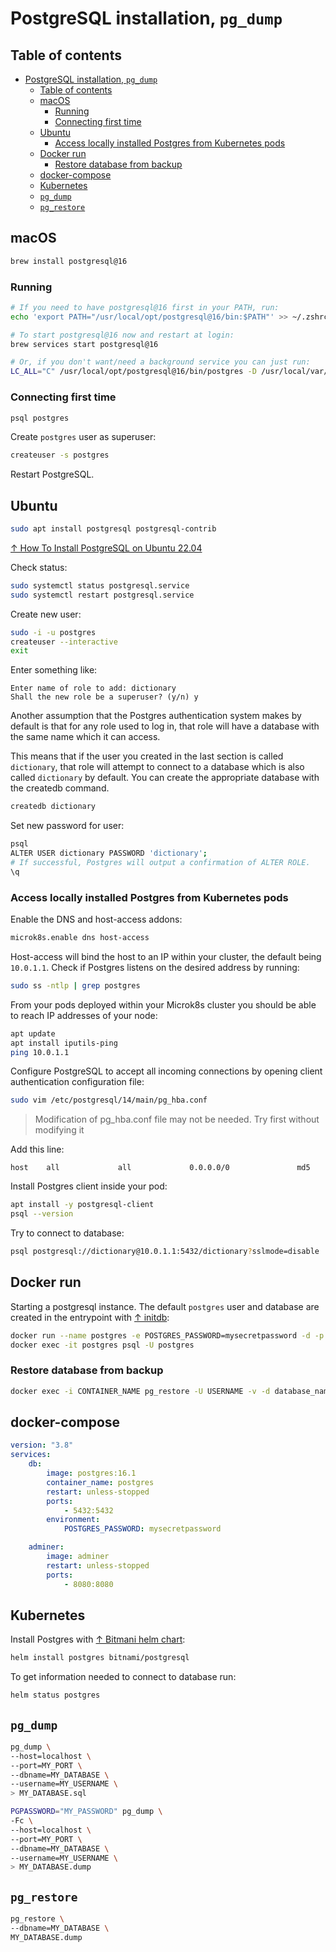 # PostgreSQL installation, `pg_dump`

## Table of contents

- [PostgreSQL installation, `pg_dump`](#postgresql-installation-pg_dump)
  - [Table of contents](#table-of-contents)
  - [macOS](#macos)
    - [Running](#running)
    - [Connecting first time](#connecting-first-time)
  - [Ubuntu](#ubuntu)
    - [Access locally installed Postgres from Kubernetes pods](#access-locally-installed-postgres-from-kubernetes-pods)
  - [Docker run](#docker-run)
    - [Restore database from backup](#restore-database-from-backup)
  - [docker-compose](#docker-compose)
  - [Kubernetes](#kubernetes)
  - [`pg_dump`](#pg_dump)
  - [`pg_restore`](#pg_restore)

## macOS

```bash
brew install postgresql@16
```

### Running

```bash
# If you need to have postgresql@16 first in your PATH, run:
echo 'export PATH="/usr/local/opt/postgresql@16/bin:$PATH"' >> ~/.zshrc

# To start postgresql@16 now and restart at login:
brew services start postgresql@16

# Or, if you don't want/need a background service you can just run:
LC_ALL="C" /usr/local/opt/postgresql@16/bin/postgres -D /usr/local/var/postgresql@16
```

### Connecting first time

```bash
psql postgres
```

Create `postgres` user as superuser:

```bash
createuser -s postgres
```

Restart PostgreSQL.

## Ubuntu

```bash
sudo apt install postgresql postgresql-contrib
```

[↑ How To Install PostgreSQL on Ubuntu 22.04](https://www.digitalocean.com/community/tutorials/how-to-install-postgresql-on-ubuntu-22-04-quickstart)

Check status:

```bash
sudo systemctl status postgresql.service
sudo systemctl restart postgresql.service
```

Create new user:

```bash
sudo -i -u postgres
createuser --interactive
exit
```

Enter something like:

```text
Enter name of role to add: dictionary
Shall the new role be a superuser? (y/n) y
```

Another assumption that the Postgres authentication system makes by default is that for any role used to log in, that role will have a database with the same name which it can access.

This means that if the user you created in the last section is called `dictionary`, that role will attempt to connect to a database which is also called `dictionary` by default. You can create the appropriate database with the createdb command.

```bash
createdb dictionary
```

Set new password for user:

```bash
psql
ALTER USER dictionary PASSWORD 'dictionary';
# If successful, Postgres will output a confirmation of ALTER ROLE.
\q
```

### Access locally installed Postgres from Kubernetes pods

Enable the DNS and host-access addons:

```bash
microk8s.enable dns host-access
```

Host-access will bind the host to an IP within your cluster, the default being `10.0.1.1`. Check if Postgres listens on the desired address by running:

```bash
sudo ss -ntlp | grep postgres
```

From your pods deployed within your Microk8s cluster you should be able to reach IP addresses of your node:

```bash
apt update
apt install iputils-ping
ping 10.0.1.1
```

Configure PostgreSQL to accept all incoming connections by opening client authentication configuration file:

```bash
sudo vim /etc/postgresql/14/main/pg_hba.conf
```

> Modification of pg_hba.conf file may not be needed. Try first without modifying it

Add this line:

```text
host    all             all             0.0.0.0/0               md5
```

Install Postgres client inside your pod:

```bash
apt install -y postgresql-client
psql --version 
```

Try to connect to database:

```bash
psql postgresql://dictionary@10.0.1.1:5432/dictionary?sslmode=disable
```

## Docker run

Starting a postgresql instance. The default `postgres` user and database are created in the entrypoint with [↑ initdb](https://www.postgresql.org/docs/13/app-initdb.html):

```bash
docker run --name postgres -e POSTGRES_PASSWORD=mysecretpassword -d -p 5432:5432 postgres
docker exec -it postgres psql -U postgres
```

### Restore database from backup

```bash
docker exec -i CONTAINER_NAME pg_restore -U USERNAME -v -d database_name < /Users/j.doe/Downloads/name.backup
```

## docker-compose

```yaml
version: "3.8"
services:
    db:
        image: postgres:16.1
        container_name: postgres
        restart: unless-stopped
        ports:
            - 5432:5432
        environment:
            POSTGRES_PASSWORD: mysecretpassword

    adminer:
        image: adminer
        restart: unless-stopped
        ports:
            - 8080:8080
```

## Kubernetes

Install Postgres with [↑ Bitmani helm chart](https://bitnami.com/stack/postgresql/helm):

```bash
helm install postgres bitnami/postgresql
```

To get information needed to connect to database run:

```bash
helm status postgres
```

## `pg_dump`

```bash
pg_dump \
--host=localhost \
--port=MY_PORT \
--dbname=MY_DATABASE \
--username=MY_USERNAME \
> MY_DATABASE.sql
```

```bash
PGPASSWORD="MY_PASSWORD" pg_dump \
-Fc \
--host=localhost \
--port=MY_PORT \
--dbname=MY_DATABASE \
--username=MY_USERNAME \
> MY_DATABASE.dump
```

## `pg_restore`

```bash
pg_restore \
--dbname=MY_DATABASE \
MY_DATABASE.dump
```
